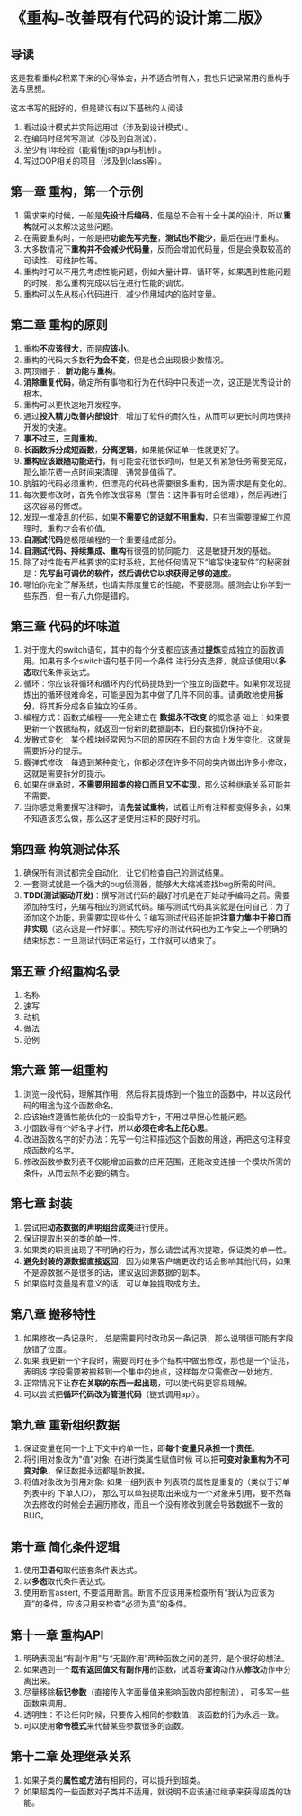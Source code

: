 # 《重构-改善既有代码的设计第二版》

## 导读

这是我看重构2积累下来的心得体会，并不适合所有人，我也只记录常用的重构手法与思想。

这本书写的挺好的，但是建议有以下基础的人阅读

1. 看过设计模式并实际运用过（涉及到设计模式）。
2. 在编码时经常写测试（涉及到自测试）。
3. 至少有1年经验（能看懂js的api与机制）。
3. 写过OOP相关的项目（涉及到class等）。

## 第一章 重构，第一个示例

1. 需求来的时候，一般是**先设计后编码**，但是总不会有十全十美的设计，所以**重构**就可以来解决这些问题。
2. 在需要重构时，一般是把**功能先写完整**，**测试也不能少**，最后在进行重构。
3. 大多数情况下**重构并不会减少代码量**，反而会增加代码量，但是会换取较高的可读性、可维护性等。
4. 重构时可以不用先考虑性能问题，例如大量计算、循环等，如果遇到性能问题的时候，那么重构完成以后在进行性能的调优。
5. 重构可以先从核心代码进行，减少作用域内的临时变量。

## 第二章 重构的原则

1. 重构**不应该很大**，而是**应该小**。
2. 重构的代码大多数**行为会不变**，但是也会出现极少数情况。
3. 两顶帽子： **新功能**与**重构**。
4. **消除重复代码**，确定所有事物和行为在代码中只表述一次，这正是优秀设计的根本。
5. 重构可以更快速地开发程序。
6. 通过**投入精力改善内部设计**，增加了软件的耐久性，从而可以更长时间地保持开发的快速。
7. **事不过三，三则重构**。
8. **长函数拆分成短函数**，**分离逻辑**，如果能保证单一性就更好了。
9. **重构应该跟随功能进行**，有可能会花很长时间，但是又有紧急任务需要完成，那么能花费一点时间来清理，通常是值得了。
10. 肮脏的代码必须重构，但漂亮的代码也需要很多重构，因为需求是有变化的。
11. 每次要修改时，首先令修改很容易（警告：这件事有时会很难），然后再进行这次容易的修改。
12. 发现一堆凌乱的代码，如果**不需要它的话就不用重构**，只有当需要理解工作原理时，重构才会有价值。
13. **自测试代码**是极限编程的一个重要组成部分。
14. **自测试代码、持续集成、重构**有很强的协同能力，这是敏捷开发的基础。
15. 除了对性能有严格要求的实时系统，其他任何情况下“编写快速软件”的秘密就是：**先写出可调优的软件，然后调优它以求获得足够的速度**。
16. 哪怕你完全了解系统，也请实际度量它的性能，不要臆测。臆测会让你学到一些东西，但十有八九你是错的。

## 第三章 代码的坏味道

1. 对于庞大的switch语句，其中的每个分支都应该通过**提炼**变成独立的函数调用。如果有多个switch语句基于同一个条件 进行分支选择，就应该使用以**多态**取代条件表达式。
2. 循环：你应该将循环和循环内的代码提炼到一个独立的函数中。如果你发现提炼出的循环很难命名，可能是因为其中做了几件不同的事。请勇敢地使用**拆分**，将其拆分成各自独立的任务。
3. 编程方式：函数式编程——完全建立在 **数据永不改变** 的概念基 础上：如果要更新一个数据结构，就返回一份新的数据副本，旧的数据仍保持不变。
4. 发散式变化：某个模块经常因为不同的原因在不同的方向上发生变化，这就是需要拆分的提示。
5. 霰弹式修改：每遇到某种变化，你都必须在许多不同的类内做出许多小修改，这就是需要拆分的提示。
6. 如果在继承时，**不需要用超类的接口而且又不实现**，那么这种继承关系可能并不需要。
7. 当你感觉需要撰写注释时，请**先尝试重构**，试着让所有注释都变得多余，如果不知道该怎么做，那么这才是使用注释的良好时机。

## 第四章 构筑测试体系

1. 确保所有测试都完全自动化，让它们检查自己的测试结果。
2. 一套测试就是一个强大的bug侦测器，能够大大缩减查找bug所需的时间。
3. **TDD(测试驱动开发)**：撰写测试代码的最好时机是在开始动手编码之前。需要添加特性时，先编写相应的测试代码。编写测试代码其实就是在问自己：为了添加这个功能，我需要实现些什么？编写测试代码还能把**注意力集中于接口而非实现**（这永远是一件好事）。预先写好的测试代码也为工作安上一个明确的结束标志：一旦测试代码正常运行，工作就可以结束了。

## 第五章 介绍重构名录

1. 名称
2. 速写
3. 动机
4. 做法
5. 范例

## 第六章 第一组重构

1. 浏览一段代码，理解其作用，然后将其提炼到一个独立的函数中，并以这段代码的用途为这个函数命名。
2. 应该始终遵循性能优化的一般指导方针，不用过早担心性能问题。
3. 小函数得有个好名字才行，所以**必须在命名上花心思**。
4. 改进函数名字的好办法：先写一句注释描述这个函数的用途，再把这句注释变成函数的名字。
5. 修改函数参数列表不仅能增加函数的应用范围，还能改变连接一个模块所需的条件，从而去除不必要的耦合。

## 第七章 封装

1. 尝试把**动态数据的声明组合成类**进行使用。
2. 保证提取出来的类的单一性。
3. 如果类的职责出现了不明确的行为，那么请尝试再次提取，保证类的单一性。
4. **避免封装的源数据直接返回**，因为如果客户端更改的话会影响其他代码，如果不是源数据不是很多的话，建议返回源数据的副本。
5. 如果临时变量是有意义的话，可以单独提取成方法。

## 第八章 搬移特性

1. 如果修改一条记录时， 总是需要同时改动另一条记录，那么说明很可能有字段放错了位置。
2. 如果 我更新一个字段时，需要同时在多个结构中做出修改，那也是一个征兆，表明该 字段需要被搬移到一个集中的地点，这样每次只需修改一处地方。
3. 正常情况下让**存在关联的东西一起出现**，可以使代码更容易理解。
4. 可以尝试把**循环代码改为管道代码**（链式调用api）。

## 第九章 重新组织数据

1. 保证变量在同一个上下文中的单一性，即**每个变量只承担一个责任**。
2. 将引用对象改为"值"对象: 在进行类属性赋值时候 可以把**可变对象重构为不可变对象**，保证数据永远都是新数据。
3. 将值对象改为引用对象: 如果一组列表中 列表项的属性是重复的（类似于订单列表中的 下单人ID）， 那么可以单独提取出来成为一个对象来引用，要不然每次去修改的时候会去遍历修改，而且一个没有修改到就会导致数据不一致的BUG。

## 第十章 简化条件逻辑

1. 使用**卫语句**取代嵌套条件表达式。
2. 以**多态**取代条件表达式。
3. 使用断言assert, 不要滥用断言。断言不应该用来检查所有“我认为应该为真”的条件，应该只用来检查“必须为真”的条件。

## 第十一章 重构API

1. 明确表现出“有副作用”与“无副作用”两种函数之间的差异，是个很好的想法。
2. 如果遇到一个**既有返回值又有副作用**的函数，试着将**查询**动作从**修改**动作中分离出来。
3. 尽量移除**标记参数**（直接传入字面量值来影响函数内部控制流）， 可多写一些函数来调用。
4. 透明性：不论任何时候，只要传入相同的参数值，该函数的行为永远一致。
4. 可以使用**命令模式**来代替某些参数很多的函数。

## 第十二章 处理继承关系

1. 如果子类的**属性或方法**有相同的，可以提升到超类。
2. 如果超类的一些函数对子类并不适用，就说明不应该通过继承来获得超类的功能。